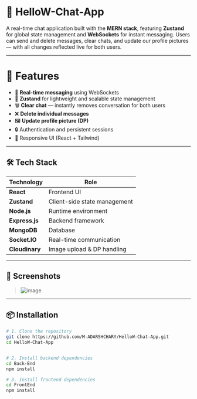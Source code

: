 # 👋 HelloW-Chat-App

A real-time chat application built with the **MERN stack**, featuring **Zustand** for global state management and **WebSockets** for instant messaging. Users can send and delete messages, clear chats, and update our profile pictures — with all changes reflected live for both users.

---

# 🚀 Features

- 🔁 **Real-time messaging** using WebSockets
- 🧠 **Zustand** for lightweight and scalable state management
- 🗑️ **Clear chat** — instantly removes conversation for both users
- ❌ **Delete individual messages**
- 🖼️ **Update profile picture (DP)**
- 🔒 Authentication and persistent sessions
- 📱 Responsive UI (React + Tailwind)

---

## 🛠️ Tech Stack

| Technology     | Role                        |
|----------------|-----------------------------|
| **React**      | Frontend UI                 |
| **Zustand**    | Client-side state management|
| **Node.js**    | Runtime environment         |
| **Express.js** | Backend framework           |
| **MongoDB**    | Database                    |
| **Socket.IO**  | Real-time communication     |
| **Cloudinary** | Image upload & DP handling  |

---

## 📸 Screenshots

> ![image](https://github.com/user-attachments/assets/8dddcb82-8696-497e-9678-f9f8501fde02)


---

## 📦 Installation

```bash
# 1. Clone the repository
git clone https://github.com/M-ADARSHCHARY/HelloW-Chat-App.git
cd HelloW-Chat-App


# 2. Install backend dependencies
cd Back-End
npm install 

# 3. Install frontend dependencies
cd FrontEnd
npm install
